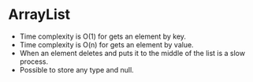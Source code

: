 # ArrayList

- Time complexity is O(1) for gets an element by key.
- Time complexity is O(n) for gets an element by value.
- When an element deletes and puts it to the middle of the list is a slow process.
- Possible to store any type and null.